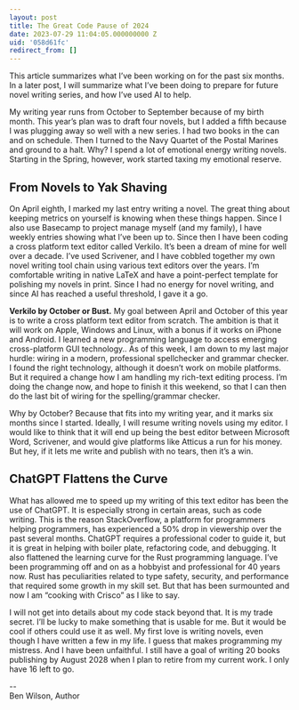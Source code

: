 ```yaml
---
layout: post
title: The Great Code Pause of 2024
date: 2023-07-29 11:04:05.000000000 Z
uid: '058d61fc'
redirect_from: []
---
```

This article summarizes what I’ve been working on for the past six months. In a later post, I will summarize what I’ve been doing to prepare for future novel writing series, and how I’ve used AI to help.  
  
My writing year runs from October to September because of my birth month. This year’s plan was to draft four novels, but I added a fifth because I was plugging away so well with a new series. I had two books in the can and on schedule. Then I turned to the Navy Quartet of the Postal Marines and ground to a halt. Why? I spend a lot of emotional energy writing novels. Starting in the Spring, however, work started taxing my emotional reserve.&nbsp;  
  

## **From Novels to Yak Shaving**

  
On April eighth, I marked my last entry writing a novel. The great thing about keeping metrics on yourself is knowing when these things happen. Since I also use Basecamp to project manage myself (and my family), I have weekly entries showing what I’ve been up to. Since then I have been coding a cross platform text editor called Verkilo. It’s been a dream of mine for well over a decade. I’ve used Scrivener, and I have cobbled together my own novel writing tool chain using various text editors over the years. I’m comfortable writing in native LaTeX and have a point-perfect template for polishing my novels in print. Since I had no energy for novel writing, and since AI has reached a useful threshold, I gave it a go.  
  
**Verkilo by October or Bust.** My goal between April and October of this year is to write a cross platform text editor from scratch. The ambition is that it will work on Apple, Windows and Linux, with a bonus if it works on iPhone and Android. I learned a new programming language to access emerging cross-platform GUI technology.. As of this week, I am down to my last major hurdle: wiring in a modern, professional spellchecker and grammar checker. I found the right technology, although it doesn’t work on mobile platforms. But it required a change how I am handling my rich-text editing process. I’m doing the change now, and hope to finish it this weekend, so that I can then do the last bit of wiring for the spelling/grammar checker.  
  
Why by October? Because that fits into my writing year, and it marks six months since I started. Ideally, I will resume writing novels using my editor. I would like to think that it will end up being the best editor between Microsoft Word, Scrivener, and would give platforms like Atticus a run for his money. But hey, if it lets me write and publish with no tears, then it’s a win.  
  

## **ChatGPT Flattens the Curve**

  
What has allowed me to speed up my writing of this text editor has been the use of ChatGPT. It is especially strong in certain areas, such as code writing. This is the reason StackOverflow, a platform for programmers helping programmers, has experienced a 50% drop in viewership over the past several months. ChatGPT requires a professional coder to guide it, but it is great in helping with boiler plate, refactoring code, and debugging. It also flattened the learning curve for the Rust programming language. I’ve been programming off and on as a hobbyist and professional for 40 years now. Rust has peculiarities related to type safety, security, and performance that required some growth in my skill set. But that has been surmounted and now I am “cooking with Crisco” as I like to say.  
  
I will not get into details about my code stack beyond that. It is my trade secret. I’ll be lucky to make something that is usable for me. But it would be cool if others could use it as well. My first love is writing novels, even though I have written a few in my life. I guess that makes programming my mistress. And I have been unfaithful. I still have a goal of writing 20 books publishing by August 2028 when I plan to retire from my current work. I only have 16 left to go.  
  

--&nbsp;  
Ben Wilson, Author  
  

